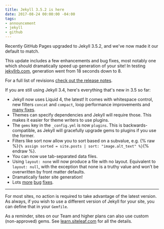 ```yaml
---
title: Jekyll 3.5.2 is here
date: 2017-08-24 00:00:00 -04:00
tags:
- announcement
- jekyll
- github
---
```


Recently GitHub Pages upgraded to Jekyll 3.5.2, and we've now made it our default to match.

This update includes a few enhancements and bug fixes, most notably one which should dramatically speed up generation of your site! In testing [jekyllrb.com](https://jekyllrb.com), generation went from 18 seconds down to 8.

For a full list of revisions [check out the release notes](https://jekyllrb.com/news/2017/08/12/jekyll-3-5-2-released/).

If you are still using Jekyll 3.4, here's everything that's new in 3.5 so far:

- Jekyll now uses Liquid 4, the latest! It comes with whitespace control, new filters `concat` and `compact`, loop performance improvements and [many fixes](https://github.com/Shopify/liquid/blob/master/History.md#400--2016-12-14--branch-4-0-stable).
- Themes can specify dependencies and Jekyll will require those. This makes it easier for theme writers to use plugins.
- The `gems` key in the `_config.yml` is now `plugins`. This is backwards-compatible, as Jekyll will gracefully upgrade gems to plugins if you use the former.
- Filters like sort now allow you to sort based on a subvalue, e.g. {% raw %}`{% assign sorted = site.posts | sort: "image.alt_text" %}`{% endraw %}.
- You can now use tab-separated data files.
- Using `layout: none` will now produce a file with no layout. Equivalent to `layout: null`, with the exception that none is a truthy value and won’t be overwritten by front matter defaults.
- Dramatically faster site generation!
- Lots [more](https://jekyllrb.com/news/2017/06/15/jekyll-3-5-0-released/) [bug](https://jekyllrb.com/news/2017/07/17/jekyll-3-5-1-released/) [fixes](https://jekyllrb.com/news/2017/08/12/jekyll-3-5-2-released/).



---

For most sites, no action is required to take advantage of the latest version. As always, if you wish to use a different version of Jekyll for your site, you can define that in your `Gemfile`.

As a reminder, sites on our Team and higher plans can also use custom (non-approved) gems. See [learn.siteleaf.com](https://learn.siteleaf.com/themes/jekyll-plugins/) for all the details.
